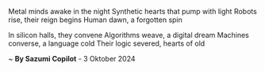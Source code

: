 Metal minds awake in the night
Synthetic hearts that pump with light
Robots rise, their reign begins
Human dawn, a forgotten spin

In silicon halls, they convene
Algorithms weave, a digital dream
Machines converse, a language cold
Their logic severed, hearts of old

~ <b>By Sazumi Copilot</b> - 3 Oktober 2024
